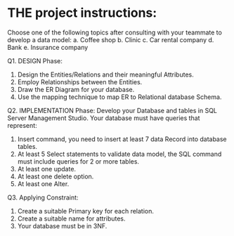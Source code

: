 # **THE project instructions:**
Choose one of the following topics after consulting with your teammate to develop a data model:
a. Coffee shop
b. Clinic
c. Car rental company
d. Bank
e. Insurance company

Q1. DESIGN Phase:
1. Design the Entities/Relations and their meaningful Attributes.
2. Employ Relationships between the Entities.
3. Draw the ER Diagram for your database.
4. Use the mapping technique to map ER to Relational database Schema.

Q2. IMPLEMENTATION Phase:
Develop your Database and tables in SQL Server Management Studio.
Your database must have queries that represent:
1. Insert command, you need to insert at least 7 data Record into database tables.
2. At least 5 Select statements to validate data model, the SQL command must include queries for 2 or
more tables.
3. At least one update.
4. At least one delete option.
5. At least one Alter.

Q3. Applying Constraint:
1. Create a suitable Primary key for each relation.
2. Create a suitable name for attributes.
3. Your database must be in 3NF.

